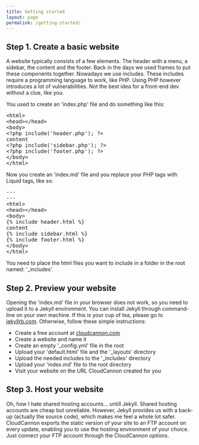 ```yaml
---
title: Getting started
layout: page
permalink: /getting-started/
---
```


## Step 1. Create a basic website

A website typically consists of a few elements. The header with a menu, a sidebar, the content and the footer. Back in the days we used frames to put these components together. Nowadays we use includes. These includes require a programming language to work, like PHP. Using PHP however introduces a lot of vulnerabilities. Not the best idea for a front-end dev without a clue, like you.

You used to create an 'index.php' file and do something like this:

<pre>&lt;html&gt;
&lt;head&gt;&lt;/head&gt;
&lt;body&gt;
&lt;?php include('header.php'); ?&gt;
content
&lt;?php include('sidebar.php'); ?&gt;
&lt;?php include('footer.php'); ?&gt;
&lt;/body&gt;
&lt;/html&gt;</pre>

Now you create an 'index.md' file and you replace your PHP tags with Liquid tags, like so:

<pre>---
---
&lt;html&gt;
&lt;head&gt;&lt;/head&gt;
&lt;body&gt;
&lcub;% include header.html %&rcub;
content
&lcub;% include sidebar.html %&rcub;
&lcub;% include footer.html %&rcub;
&lt;/body&gt;
&lt;/html&gt;</pre>

You need to place the html files you want to include in a folder in the root named: '_includes'.

## Step 2. Preview your website

Opening the 'index.md' file in your browser does not work, so you need to upload it to a Jekyll environment. You can install Jekyll through command-line on your own machine. If this is your cup of tea, please go to [jekyllrb.com](http://jekyllrb.com/). Otherwise, follow these simple instructions:

- Create a free account at [cloudcannon.com](http://cloudcannon.com)
- Create a website and name it
- Create an empty '_config.yml' file in the root
- Upload your 'default.html' file and the '_layouts' directory
- Upload the needed includes to the '_includes' directory
- Upload your 'index.md' file to the root directory
- Visit your website on the URL CloudCannon created for you

## Step 3. Host your website

Oh, how I hate shared hosting accounts... untill Jekyll. Shared hosting accounts are cheap but unreliable. However, Jekyll provides us with a back-up (actually the source code), which makes me feel a whole lot safer. CloudCannon exports the static version of your site to an FTP account on every update, enabling you to use the hosting environment of your choice. Just connect your FTP account through the CloudCannon options.
